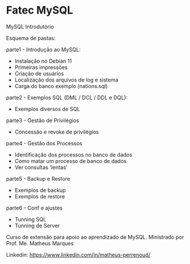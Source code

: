 # Fatec MySQL
MySQL Introdutório

Esquema de pastas:

parte1 - Introdução ao MySQL:
- Instalação no Debian 11
- Primeiras impressões
- Criação de usuários
- Localização dos arquivos de log e sistema
- Carga do banco exemplo (nations.sql)

parte2 - Exemplos SQL (DML / DCL / DDL e DQL):
- Exemplos diversos de SQL

parte3 - Gestão de Privilégios
- Concessão e revoke de privilégios

parte4 - Gestão dos Processos
- Identificação dos processos no banco de dados
- Como matar um processo de banco de dados
- Ver consultas 'lentas'

parte5 - Backup e Restore
- Exemplos de backup
- Exemplos de restore

parte6 - Conf e ajustes
- Tunning SQL
- Tunning de Server

Curso de extensão para apoio ao aprendizado de MySQL.
Ministrado por Prof. Me. Matheus Marques

Linkedin: https://www.linkedin.com/in/matheus-perrenoud/
